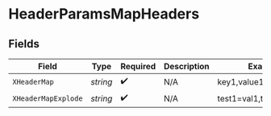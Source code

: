 # HeaderParamsMapHeaders


## Fields

| Field                   | Type                    | Required                | Description             | Example                 |
| ----------------------- | ----------------------- | ----------------------- | ----------------------- | ----------------------- |
| `XHeaderMap`            | *string*                | :heavy_check_mark:      | N/A                     | key1,value1,key2,value2 |
| `XHeaderMapExplode`     | *string*                | :heavy_check_mark:      | N/A                     | test1=val1,test2=val2   |